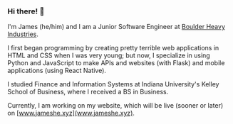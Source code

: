 ### Hi there! 👋

I'm James (he/him) and I am a Junior Software Engineer at [Boulder Heavy Industries](www.boulderheavyindustries.com).

I first began programming by creating pretty terrible web applications in HTML and CSS when I was very young;
but now, I specialize in using Python and JavaScript to make APIs and websites (with Flask) and mobile applications (using React Native).

I studied Finance and Information Systems at Indiana University's Kelley School of Business, where I received a BS in Business.

Currently, I am working on my website, which will be live (sooner or later) on [www.jameshe.xyz](www.jameshe.xyz).

